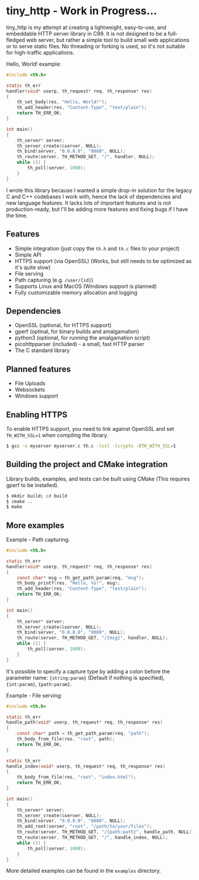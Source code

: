 # tiny_http - Work in Progress...
tiny_http is my attempt at creating a lightweight, easy-to-use, and embeddable HTTP server library in C99.
It is not designed to be a full-fledged web server, but rather a simple tool to build small web applications or to serve static files. No threading or forking is used, so it's not suitable for high-traffic applications.

Hello, World! example:
```c
#include <th.h>

static th_err
handler(void* userp, th_request* req, th_response* res)
{
    th_set_body(res, "Hello, World!");
    th_add_header(res, "Content-Type", "text/plain");
    return TH_ERR_OK;
}

int main()
{
    th_server* server;
    th_server_create(&server, NULL);
    th_bind(server, "0.0.0.0", "8080", NULL);
    th_route(server, TH_METHOD_GET, "/", handler, NULL);
    while (1) {
        th_poll(server, 1000);
    }
}
```

I wrote this library because I wanted a simple drop-in solution for the legacy C and C++ codebases I work with, hence the lack of dependencies and new language features. It lacks lots of important features and is not production-ready,
but I'll be adding more features and fixing bugs if I have the time.

## Features

- Simple integration (just copy the `th.h` and `th.c` files to your project)
- Simple API
- HTTPS support (via OpenSSL) (Works, but still needs to be optimized as it's quite slow)
- File serving
- Path capturing (e.g. `/user/{id}`)
- Supports Linux and MacOS (Windows support is planned)
- Fully customizable memory allocation and logging

## Dependencies
- OpenSSL (optional, for HTTPS support)
- gperf (optinal, for binary builds and amalgamation)
- python3 (optional, for running the amalgamation script)
- picohttpparser (included) - a small, fast HTTP parser
- The C standard library

## Planned features

- File Uploads
- Websockets
- Windows support

## Enabling HTTPS

To enable HTTPS support, you need to link against OpenSSL and set `TH_WITH_SSL=1` when compiling the library.
```sh
$ gcc -o myserver myserver.c th.c -lssl -lcrypto -DTH_WITH_SSL=1
```

## Building the project and CMake integration

Library builds, examples, and tests can be built using CMake (This requires gperf to be installed).
```sh
$ mkdir build; cd build
$ cmake ..
$ make
```

## More examples

Example - Path capturing:
```c
#include <th.h>

static th_err
handler(void* userp, th_request* req, th_response* res)
{
    const char* msg = th_get_path_param(req, "msg");
    th_body_printf(res, "Hello, %s!", msg);
    th_add_header(res, "Content-Type", "text/plain");
    return TH_ERR_OK;
}

int main()
{
    th_server* server;
    th_server_create(&server, NULL);
    th_bind(server, "0.0.0.0", "8080", NULL);
    th_route(server, TH_METHOD_GET, "/{msg}", handler, NULL);
    while (1) {
        th_poll(server, 1000);
    }
}
```
It's possible to specify a capture type by adding a colon before the parameter name: `{string:param}` (Default if nothing is specified), `{int:param}`, `{path:param}`.

Example - File serving:
```c
#include <th.h>

static th_err
handle_path(void* userp, th_request* req, th_response* res)
{
    const char* path = th_get_path_param(req, "path");
    th_body_from_file(res, "root", path);
    return TH_ERR_OK;
}

static th_err
handle_index(void* userp, th_request* req, th_response* res)
{
    th_body_from_file(res, "root", "index.html");
    return TH_ERR_OK;
}

int main()
{
    th_server* server;
    th_server_create(&server, NULL);
    th_bind(server, "0.0.0.0", "8080", NULL);
    th_add_root(server, "root", "/path/to/your/files");
    th_route(server, TH_METHOD_GET, "/{path:path}", handle_path, NULL);
    th_route(server, TH_METHOD_GET, "/", handle_index, NULL);
    while (1) {
        th_poll(server, 1000);
    }
}
```

More detailed examples can be found in the `examples` directory.
